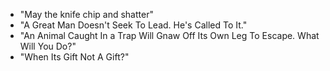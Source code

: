 * "May the knife chip and shatter"
* "A Great Man Doesn't Seek To Lead. He's Called To It."
* "An Animal Caught In a Trap Will Gnaw Off Its Own Leg To Escape. What Will You Do?"
* "When Its Gift Not A Gift?"
